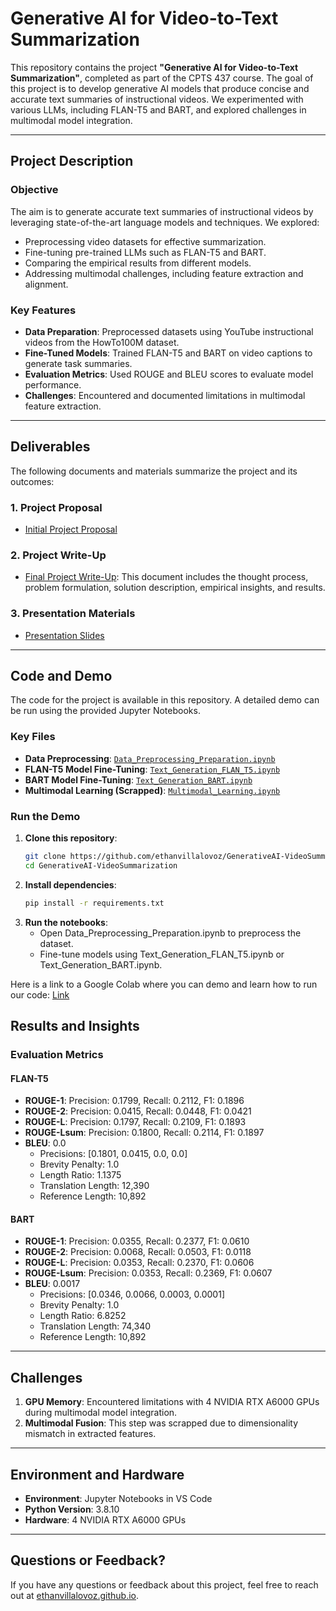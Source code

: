 # Generative AI for Video-to-Text Summarization

This repository contains the project **"Generative AI for Video-to-Text Summarization"**, completed as part of the CPTS 437 course. The goal of this project is to develop generative AI models that produce concise and accurate text summaries of instructional videos. We experimented with various LLMs, including FLAN-T5 and BART, and explored challenges in multimodal model integration.

---

## Project Description

### **Objective**
The aim is to generate accurate text summaries of instructional videos by leveraging state-of-the-art language models and techniques. We explored:
- Preprocessing video datasets for effective summarization.
- Fine-tuning pre-trained LLMs such as FLAN-T5 and BART.
- Comparing the empirical results from different models.
- Addressing multimodal challenges, including feature extraction and alignment.

### **Key Features**
- **Data Preparation**: Preprocessed datasets using YouTube instructional videos from the HowTo100M dataset.
- **Fine-Tuned Models**: Trained FLAN-T5 and BART on video captions to generate task summaries.
- **Evaluation Metrics**: Used ROUGE and BLEU scores to evaluate model performance.
- **Challenges**: Encountered and documented limitations in multimodal feature extraction.

---

## Deliverables

The following documents and materials summarize the project and its outcomes:

### 1. Project Proposal
- [Initial Project Proposal](docs/CPTS_437_Project_Proposal.pdf)

### 2. Project Write-Up
- [Final Project Write-Up](docs/Generative_AI_for_Video_to_Text_Summarization_Final_Report.pdf): This document includes the thought process, problem formulation, solution description, empirical insights, and results.

### 3. Presentation Materials
- [Presentation Slides](docs/Generative_AI_for_Video_to_Text_Summarization_Presentation.pdf)

---

## Code and Demo

The code for the project is available in this repository. A detailed demo can be run using the provided Jupyter Notebooks.

### **Key Files**
- **Data Preprocessing**: [`Data_Preprocessing_Preparation.ipynb`](src/Data_Preprocessing_Preparation.ipynb)
- **FLAN-T5 Model Fine-Tuning**: [`Text_Generation_FLAN_T5.ipynb`](src/Text_Generation_FLAN_T5.ipynb)
- **BART Model Fine-Tuning**: [`Text_Generation_BART.ipynb`](src/Text_Generation_BART.ipynb)
- **Multimodal Learning (Scrapped)**: [`Multimodal_Learning.ipynb`](src/Multimodal_Learning.ipynb)

### **Run the Demo**
1. **Clone this repository**:
   ```bash
   git clone https://github.com/ethanvillalovoz/GenerativeAI-VideoSummarization.git
   cd GenerativeAI-VideoSummarization
   ```
2. **Install dependencies**:
   ```bash
   pip install -r requirements.txt
   ```
3. **Run the notebooks**:
   * Open Data_Preprocessing_Preparation.ipynb to preprocess the dataset.
   * Fine-tune models using Text_Generation_FLAN_T5.ipynb or Text_Generation_BART.ipynb.

Here is a link to a Google Colab where you can demo and learn how to run our code: [Link](https://colab.research.google.com/drive/1QD04ii2pjK7tJ2RIA96OMbG7QyztThJG?usp=sharing)

## Results and Insights

### Evaluation Metrics

#### **FLAN-T5**
- **ROUGE-1**: Precision: 0.1799, Recall: 0.2112, F1: 0.1896
- **ROUGE-2**: Precision: 0.0415, Recall: 0.0448, F1: 0.0421
- **ROUGE-L**: Precision: 0.1797, Recall: 0.2109, F1: 0.1893
- **ROUGE-Lsum**: Precision: 0.1800, Recall: 0.2114, F1: 0.1897
- **BLEU**: 0.0
  - Precisions: [0.1801, 0.0415, 0.0, 0.0]
  - Brevity Penalty: 1.0
  - Length Ratio: 1.1375
  - Translation Length: 12,390
  - Reference Length: 10,892

#### **BART**
- **ROUGE-1**: Precision: 0.0355, Recall: 0.2377, F1: 0.0610
- **ROUGE-2**: Precision: 0.0068, Recall: 0.0503, F1: 0.0118
- **ROUGE-L**: Precision: 0.0353, Recall: 0.2370, F1: 0.0606
- **ROUGE-Lsum**: Precision: 0.0353, Recall: 0.2369, F1: 0.0607
- **BLEU**: 0.0017
  - Precisions: [0.0346, 0.0066, 0.0003, 0.0001]
  - Brevity Penalty: 1.0
  - Length Ratio: 6.8252
  - Translation Length: 74,340
  - Reference Length: 10,892

---

## Challenges

1. **GPU Memory**: Encountered limitations with 4 NVIDIA RTX A6000 GPUs during multimodal model integration.
2. **Multimodal Fusion**: This step was scrapped due to dimensionality mismatch in extracted features.

---

## Environment and Hardware

- **Environment**: Jupyter Notebooks in VS Code
- **Python Version**: 3.8.10
- **Hardware**: 4 NVIDIA RTX A6000 GPUs

---

## Questions or Feedback?

If you have any questions or feedback about this project, feel free to reach out at [ethanvillalovoz.github.io](https://ethanvillalovoz.github.io).


